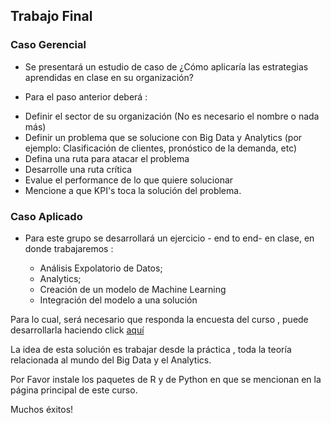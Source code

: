 ## Trabajo Final

### Caso Gerencial

* Se presentará un estudio de caso de ¿Cómo aplicaría las estrategias aprendidas en clase en su organización?

* Para el paso anterior deberá :

 + Definir el sector de su organización (No es necesario el nombre o nada más)
 + Definir un problema que se solucione con Big Data y Analytics (por ejemplo: Clasificación de clientes, pronóstico de la demanda, etc)
 + Defina una ruta para atacar el problema
 + Desarrolle una ruta crítica 
 + Evalue el performance de lo que quiere solucionar
 + Mencione a que KPI's toca la solución del problema.
 
### Caso Aplicado

* Para este grupo se desarrollará un ejercicio - end to end- en clase, en donde trabajaremos :

  + Análisis Expolatorio de Datos;
  + Analytics;
  + Creación de un modelo de Machine Learning
  + Integración del modelo a una solución
  
Para lo cual, será necesario que responda la encuesta del curso , puede desarrollarla haciendo click [aquí](https://docs.google.com/forms/d/e/1FAIpQLSdLnRioQYltk80g68rveDoc856gISVS2N3GNkujqDX_hwc8Bg/viewform?usp=sf_link)

La idea de esta solución es trabajar desde la práctica , toda la teoría relacionada al mundo del Big Data y el Analytics.

Por Favor instale los paquetes de R y de Python en que se mencionan en la página principal de este curso.

Muchos éxitos!


